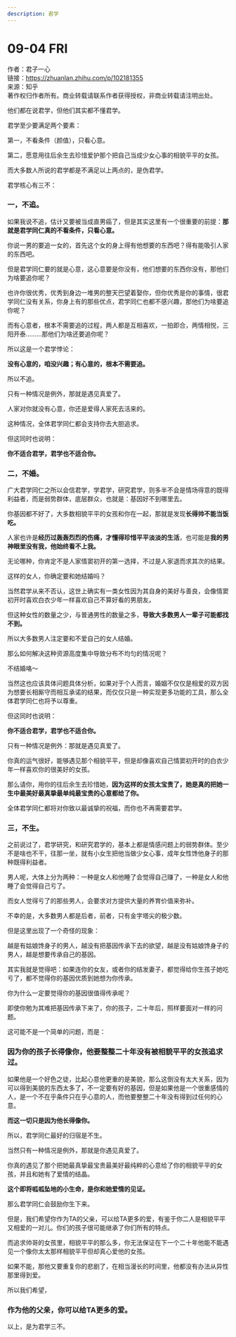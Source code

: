 ```yaml
---
description: 君学
---
```


# 09-04 FRI

作者：君子一心  
链接：https://zhuanlan.zhihu.com/p/102181355  
来源：知乎  
著作权归作者所有。商业转载请联系作者获得授权，非商业转载请注明出处。  
  


他们都在说君学，但他们其实都不懂君学。

君学至少要满足两个要素：

第一，不看条件（颜值），只看心意。

第二，愿意用往后余生去珍惜爱护那个把自己当成少女心事的相貌平平的女孩。

而大多数人所说的君学都是不满足以上两点的，是伪君学。

君学核心有三不：

### 一，不追。

如果我说不追，估计又要被当成直男癌了，但是其实这里有一个很重要的前提：**那就是君学同仁真的不看条件，只看心意。**

你说一男的要追一女的，首先这个女的身上得有他想要的东西吧？得有能吸引人家的东西吧。

但是君学同仁要的就是心意，这心意要是你没有，他们想要的东西你没有，那他们为啥要追你呢？

也许你很优秀，优秀到身边一堆男的整天巴望着娶你，但你优秀是你的事情，很君学同仁没有关系，你身上有的那些优点，君学同仁也都不感兴趣，那他们为啥要追你呢？

而有心意者，根本不需要追的过程，两人都是互相喜欢，一拍即合，两情相悦，三阳开泰………那他们为啥还要追你呢？

所以这是一个君学悖论：

**没有心意的，咱没兴趣；有心意的，根本不需要追。**

所以不追。

只有一种情况是例外，那就是遇见真爱了。

人家对你就没有心意，你还是爱得人家死去活来的。

这种情况，全体君学同仁都会支持你去大胆追求。

但这同时也说明：

**你不适合君学，君学也不适合你。**

### **二，不婚。**

广大君学同仁之所以会信君学，学君学，研究君学，则多半不会是情场得意的既得利益者，而是弱势群体，底层群众，也就是：基因好不到哪里去。

你基因都不好了，大多数相貌平平的女孩和你在一起，那就是发现**长得帅不能当饭吃。**

人家也许是**经历过轰轰烈烈的伤痛，才懂得珍惜平平淡淡的生活**，也可能是**我的男神眼里没有我，他始终看不上我。**

无论哪种，你肯定不是人家情窦初开的第一选择，不过是人家退而求其次的结果。

这样的女人，你确定要和她结婚吗？

当然君学从来不否认，这世上确实有一类女性因为其自身的美好与善良，会像情窦初开时喜欢白衣少年一样喜欢自己不算好看的男朋友。

但这种女性的数量之少，与普通男性的数量之多，**导致大多数男人一辈子可能都找不到。**

所以大多数男人注定要和不爱自己的女人结婚。

那么如何解决这种资源高度集中导致分布不均匀的情况呢？

不结婚咯～

当然这也应该具体问题具体分析，如果对于个人而言，婚姻不仅仅是相爱的双方因为想要长相厮守而相互承诺的结果，而仅仅只是一种实现更多功能的工具，那么全体君学同仁也将予以尊重。

但这同时也说明：

**你不适合君学，君学也不适合你。**

只有一种情况是例外：那就是遇见真爱了。

你真的运气很好，能够遇见那个相貌平平，但是却像喜欢自己情窦初开时的白衣少年一样喜欢你的很美好的女孩。

那么请你，用你的往后余生去珍惜她，**因为这样的女孩太宝贵了，她是真的把她一生中最美好最真挚最单纯最宝贵的心意都给了你。**

全体君学同仁都将对你致以最诚挚的祝福，而你也不再需要君学。

### 三，不生。

之前说过了，君学研究，和研究君学的，基本上都是情感问题上的弱势群体。至少不是啥也不干，往那一坐，就有小女生把他当做少女心事，成年女性馋他身子的那种既得利益者。

男人呢，大体上分为两种：一种是女人和他睡了会觉得自己赚了，一种是女人和他睡了会觉得自己亏了。

而女人觉得亏了的那些男人，会要求对方提供大量的养育价值来弥补。

不幸的是，大多数男人都是后者，前者，只有金字塔尖的极少数。

但是这里出现了一个奇怪的现象：

越是有姑娘馋身子的男人，越没有把基因传承下去的欲望，越是没有姑娘馋身子的男人，越是想要传承自己的基因。

其实我就是觉得吧：如果连你的女友，或者你的结发妻子，都觉得给你生孩子她吃亏了，都不觉得你的基因优质到她想为你传承。

你为什么一定要觉得你的基因很值得传承呢？

即使你勉为其难把基因传承下来了，你的孩子，二十年后，照样要面对一样的问题。

这可能不是一个简单的问题，而是：

### 因为你的孩子长得像你，他要整整二十年没有被相貌平平的女孩追求过。

如果他是一个好色之徒，比起心意他更重的是美貌，那么这倒没有太大关系，因为可以得到美貌的东西太多了，不一定要有好的基因，但是如果他是一个很重感情的人，是一个不在乎条件只在乎心意的人，而他要整整二十年没有得到过任何的心意。

**而这一切只是因为他长得像你。**

所以，君学同仁最好的归宿是不生。

当然只有一种情况是例外，那就是你遇见真爱了。

你真的遇见了那个把她最真挚最宝贵最美好最纯粹的心意给了你的相貌平平的女孩，并且和她有了爱情的结晶。

**这个即将呱呱坠地的小生命，是你和她爱情的见证。**

那么君学同仁会鼓励你生下来。

但是，我们希望你作为TA的父亲，可以给TA更多的爱，有鉴于你二人是相貌平平又相爱的一对儿。你们的孩子很可能继承了你们所有的特点。

而追求帅哥的女孩里，相貌平平的那么多，你无法保证在下一个二十年他能不能遇见一个像你太太那样相貌平平但却真心爱他的女孩。

如果不能，那他又要重复你的悲剧了，在相当漫长的时间里，他都没有办法从异性那里得到爱。

所以我们希望，

### 作为他的父亲，你可以给TA更多的爱。

以上，是为君学三不。

